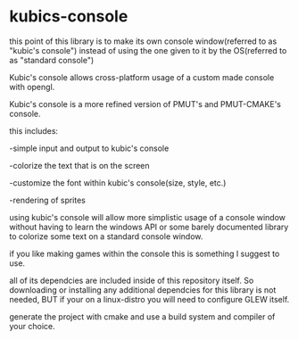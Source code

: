 # kubics-console
this point of this library is to make its own console window(referred to as "kubic's console") instead of using the one
given to it by the OS(referred to as "standard console") 

Kubic's console allows cross-platform usage of a custom made console with opengl. 

Kubic's console is a more refined version of PMUT's and PMUT-CMAKE's console.

this includes:

-simple input and output to kubic's console

-colorize the text that is on the screen

-customize the font within kubic's console(size, style, etc.)

-rendering of sprites


using kubic's console will allow more simplistic usage of a console window
without having to learn the windows API or some barely documented library
to colorize some text on a standard console window.

if you like making games within the console this is something I suggest to use.

all of its dependcies are included inside of this repository itself.
So downloading or installing any additional dependcies for this library is not needed,
BUT if your on a linux-distro you will need to configure GLEW itself.

generate the project with cmake and use a build system and compiler of your choice.

